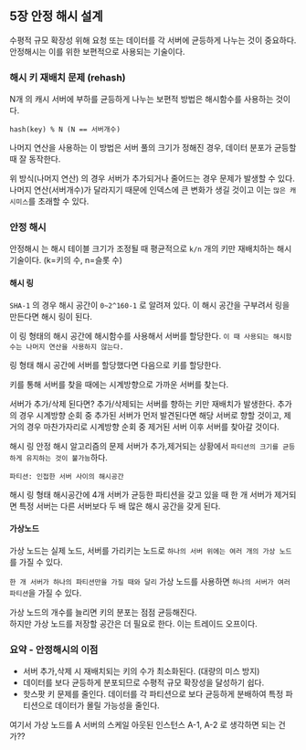 ## 5장 안정 해시 설계

수평적 규모 확장성 위해 요청 또는 데이터를 각 서버에 균등하게 나누는 것이 중요하다.
안정해시는 이를 위한 보편적으로 사용되는 기술이다.

### 해시 키 재배치 문제 (rehash)
N개 의 캐시 서버에 부하를 균등하게 나누는 보편적 방법은 해시함수를 사용하는 것이다.
```
hash(key) % N (N == 서버개수)
```

나머지 연산을 사용하는 이 방법은 서버 풀의 크기가 정해진 경우, 데이터 분포가 균등할 때 잘 동작한다.

위 방식(나머지 연산) 의 경우 서버가 추가되거나 줄어드는 경우 문제가 발생할 수 있다. 나머지 연산(서버개수)가 달라지기 때문에 인덱스에 큰 변화가 생길 것이고 이는 `많은 캐시미스`를 초래할 수 있다.


### 안정 해시
안정해시 는 해시 테이블 크기가 조정될 때 평균적으로 `k/n` 개의 키만 재배치하는 해시 기술이다. (k=키의 수, n=슬롯 수)


#### 해시 링
`SHA-1` 의 경우 해시 공간이 `0~2^160-1` 로 알려져 있다.
이 해시 공간을 구부려서 링을 만든다면 해시 링이 된다.

이 링 형태의 해시 공간에 해시함수를 사용해서 서버를 할당한다.
`이 때 사용되는 해시함수는 나머지 연산을 사용하지 않는다.`

링 형태 해시 공간에 서버를 할당했다면 다음으로 키를 할당한다.

키를 통해 서버를 찾을 때에는 시계방향으로 가까운 서버를 찾는다.

서버가 추가/삭제 된다면?
추가/삭제되는 서버를 향하는 키만 재배치가 발생한다.
추가의 경우 시계방향 순회 중 추가된 서버가 먼저 발견된다면 해당 서버로 향할 것이고, 제거의 경우 마찬가자리로 시계방향 순회 중 제거된 서버 이후 서버를 찾아갈 것이다.

해시 링 안정 해시 알고리즘의 문제
서버가 추가,제거되는 상황에서 `파티션의 크기를 균등하게 유지하는 것이 불가능`하다.
```
파티션: 인접한 서버 사이의 해시공간
```

해시 링 형태 해시공간에 4개 서버가 균등한 파티션을 갖고 있을 때 한 개 서버가 제거되면 특정 서버는 다른 서버보다 두 배 많은 해시 공간을 갖게 된다.

#### 가상노드
가상 노드는 실제 노드, 서버를 가리키는 노드로 `하나의 서버 위에는 여러 개의 가상 노드`를 가질 수 있다.<br/>

`한 개 서버가 하나의 파티션만을 가질 때와 달리` 가상 노드를 사용하면 `하나의 서버가 여러 파티션`을 가질 수 있다.

가상 노드의 개수를 늘리면 키의 분포는 점점 균등해진다.<br/>
하지만 가상 노드를 저장할 공간은 더 필요로 한다. 이는 트레이드 오프이다.


### 요약 - 안정해시의 이점
- 서버 추가,삭제 시 재배치되는 키의 수가 최소화된다. (대량의 미스 방지)
- 데이터를 보다 균등하게 분포되므로 수평적 규모 확장성을 달성하기 쉽다.
- 핫스팟 키 문제를 줄인다. 데이터를 각 파티션으로 보다 균등하게 분배하여 특정 파티션으로 데이터가 몰릴 가능성을 줄인다.


여기서 가상 노드를 A 서버의 스케일 아웃된 인스턴스 A-1, A-2 로 생각하면 되는 건가??